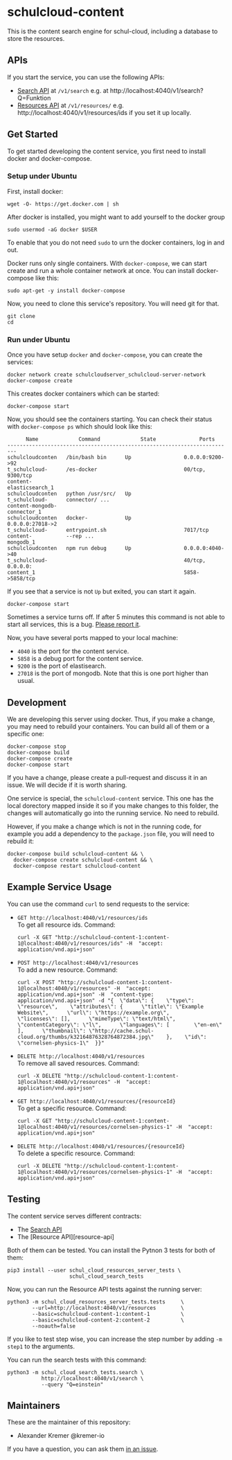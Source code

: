 # schulcloud-content

This is the content search engine for schul-cloud,
including a database to store the resources.

## APIs

If you start the service, you can use the following APIs:

- [Search API][search-api] at `/v1/search` e.g.
  at http://localhost:4040/v1/search?Q=Funktion
- [Resources API][resources-api] at `/v1/resources/`
  e.g. http://localhost:4040/v1/resources/ids if you set it up locally.

## Get Started

To get started developing the content service, you first need to install docker
and docker-compose.

### Setup under Ubuntu

First, install docker:

    wget -O- https://get.docker.com | sh

After docker is installed, you might want to add yourself to the docker group

    sudo usermod -aG docker $USER

To enable that you do not need `sudo` to urn the docker containers,
log in and out.

Docker runs only single containers. With `docker-compose`,
we can start create and run a whole container network at once.
You can install docker-compose like this:

    sudo apt-get -y install docker-compose

Now, you need to clone this service's repository.
You will need git for that.

    git clone
    cd 

### Run under Ubuntu

Once you have setup `docker` and `docker-compose`, you can create the services:

    docker network create schulcloudserver_schulcloud-server-network
    docker-compose create

This creates docker containers which can be started:

    docker-compose start

Now, you should see the containers starting.
You can check their status with `docker-compose ps` which should look like this:

          Name             Command             State              Ports       
    -------------------------------------------------------------------------
    schulcloudconten   /bin/bash bin      Up                 0.0.0.0:9200->92 
    t_schulcloud-      /es-docker                            00/tcp, 9300/tcp 
    content-                                                                  
    elasticsearch_1                                                           
    schulcloudconten   python /usr/src/   Up                                  
    t_schulcloud-      connector/ ...                                         
    content-mongodb-                                                          
    connector_1                                                               
    schulcloudconten   docker-            Up                 0.0.0.0:27018->2 
    t_schulcloud-      entrypoint.sh                         7017/tcp         
    content-           --rep ...                                              
    mongodb_1                                                                 
    schulcloudconten   npm run debug      Up                 0.0.0.0:4040->40 
    t_schulcloud-                                            40/tcp, 0.0.0.0: 
    content_1                                                5858->5858/tcp   

If you see that a service is not `Up` but exited, you can start it again.

    docker-compose start

Sometimes a service turns off.
If after 5 minutes this command is not able to start all services,
this is a bug. [Please report it][new-issue].

Now, you have several ports mapped to your local machine:

- `4040` is the port for the content service.
- `5858` is a debug port for the content service.
- `9200` is the port of elastisearch.
- `27018` is the port of mongodb. Note that this is one port higher than usual. 

## Development

We are developing this server using docker.
Thus, if you make a change, you may need to rebuild your containers.
You can build all of them or a specific one:

    docker-compose stop
    docker-compose build
    docker-compose create
    docker-compose start

If you have a change, please create a pull-request and discuss it in an issue.
We will decide if it is worth sharing.

One service is special, the `schulcloud-content` service.
This one has the local dorectory mapped inside it so if you make changes to
this folder, the changes will automatically go into the running service.
No need to rebuild.

However, if you make a change which is not in the running code, for example you
add a dependency to the `package.json` file, you will need to rebuild it:

    docker-compose build schulcloud-content && \
      docker-compose create schulcloud-content && \
      docker-compose restart schulcloud-content

## Example Service Usage

You can use the command `curl` to send requests to the service:

- `GET http://localhost:4040/v1/resources/ids`  
  To get all resource ids. Command:
  ```
  curl -X GET "http://schulcloud-content-1:content-1@localhost:4040/v1/resources/ids" -H  "accept: application/vnd.api+json"
  ```
- `POST http://localhost:4040/v1/resources`  
  To add a new resource. Command:
  ```
  curl -X POST "http://schulcloud-content-1:content-1@localhost:4040/v1/resources" -H  "accept: application/vnd.api+json" -H  "content-type: application/vnd.api+json" -d "{  \"data\": {    \"type\": \"resource\",    \"attributes\": {      \"title\": \"Example Website\",      \"url\": \"https://example.org\",      \"licenses\": [],      \"mimeType\": \"text/html\",      \"contentCategory\": \"l\",      \"languages\": [        \"en-en\"      ],      \"thumbnail\": \"http://cache.schul-cloud.org/thumbs/k32164876328764872384.jpg\"    },    \"id\": \"cornelsen-physics-1\"  }}"
  ```
- `DELETE http://localhost:4040/v1/resources`  
  To remove all saved resources. Command:
  ```
  curl -X DELETE "http://schulcloud-content-1:content-1@localhost:4040/v1/resources" -H  "accept: application/vnd.api+json"
  ```
- `GET http://localhost:4040/v1/resources/{resourceId}`  
  To get a specific resource. Command:
  ```
  curl -X GET "http://schulcloud-content-1:content-1@localhost:4040/v1/resources/cornelsen-physics-1" -H  "accept: application/vnd.api+json"
  ```
- `DELETE http://localhost:4040/v1/resources/{resourceId}`  
  To delete a specific resource. Command:
  ```
  curl -X DELETE "http://schulcloud-content-1:content-1@localhost:4040/v1/resources/cornelsen-physics-1" -H  "accept: application/vnd.api+json"
  ```

## Testing

The content service serves different contracts:

- The [Search API][search-api]
- The [Resource API][resource-api]

Both of them can be tested.
You can install the Pytnon 3 tests for both of them:

    pip3 install --user schul_cloud_resources_server_tests \
                        schul_cloud_search_tests

Now, you can run the Resource API tests against the running server:

    python3 -m schul_cloud_resources_server_tests.tests     \
            --url=http://localhost:4040/v1/resources        \
            --basic=schulcloud-content-1:content-1          \
            --basic=schulcloud-content-2:content-2          \
            --noauth=false

If you like to test step wise, you can increase the step number by
adding `-m step1` to the arguments.

You can run the search tests with this command:

    python3 -m schul_cloud_search_tests.search \
               http://localhost:4040/v1/search \
               --query "Q=einstein"

## Maintainers

These are the maintainer of this repository:

- Alexander Kremer @kremer-io

If you have a question, you can ask them [in an issue][new-issue].

[search-api]: https://github.com/schul-cloud/resources-api-v1#search-api
[resources-api]: https://github.com/schul-cloud/resources-api-v1#resources-api
[new-issue]: https://github.com/schul-cloud/schulcloud-content/issues/new
